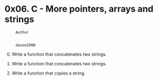 #                 0x06. C - More pointers, arrays and strings



		 Author


		 davoe2000


0.  Write a function that concatenates two strings.

1.  Write a function that concatenates two strings.

2.  Write a function that copies a string.
